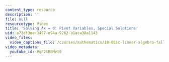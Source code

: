 ```yaml
---
content_type: resource
description: ''
file: null
resourcetype: Video
title: 'Solving Ax = 0: Pivot Variables, Special Solutions'
uid: a73ef3ee-3497-e94a-9262-b1aca38a1143
video_files:
  video_captions_file: /courses/mathematics/18-06sc-linear-algebra-fall-2011/resource-index/solving-ax-0-pivot-variables-special-solutions/VqP2tREMvt0.vtt
video_metadata:
  youtube_id: VqP2tREMvt0
---
```

